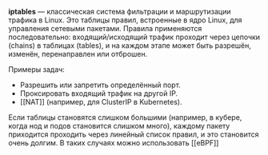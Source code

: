 **iptables** — классическая система фильтрации и маршрутизации трафика в Linux. Это таблицы правил, встроенные в ядро Linux, для управления сетевыми пакетами. Правила применяются последовательно: входящий/исходящий трафик проходит через цепочки (chains) в таблицах (tables), и на каждом этапе может быть разрешён, изменён, перенаправлен или отброшен.

Примеры задач:
- Разрешить или запретить определённый порт.
- Проксировать входящий трафик на другой IP.
- [[NAT]] (например, для ClusterIP в Kubernetes).

Если таблицы становятся слишком большими (например, в кубере, когда нод и подов становится слишком много), каждому пакету приходится проходить через линейный список правил, и это становится очень долгим. В таких случаях можно использовать [[eBPF]]